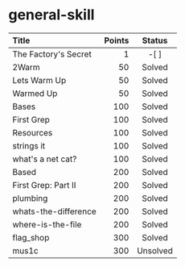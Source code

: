 # general-skill

Title				|Points	|Status
:---				|---:	|:---:
The Factory's Secret|  1	|-[ ]
2Warm				| 50	|Solved
Lets Warm Up		| 50	|Solved
Warmed Up			| 50	|Solved
Bases				|100	|Solved
First Grep			|100	|Solved
Resources			|100	|Solved
strings it			|100	|Solved
what's a net cat?	|100	|Solved
Based				|200	|Solved
First Grep: Part II |200	|Solved
plumbing			|200	|Solved
whats-the-difference|200	|Solved
where-is-the-file	|200	|Solved
flag_shop			|300	|Solved
mus1c				|300	|Unsolved
